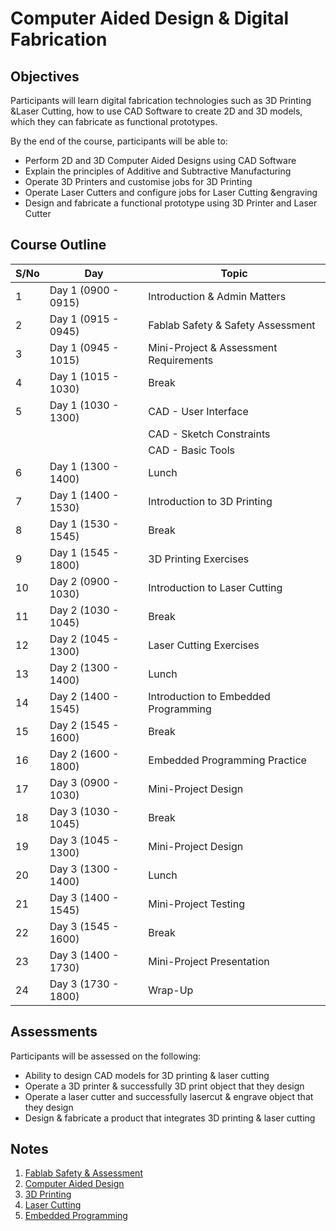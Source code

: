 # Computer Aided Design & Digital Fabrication
## Objectives
Participants will learn digital fabrication technologies such as 3D Printing &Laser Cutting, how to use CAD Software to create 2D and 3D models, which they can fabricate as functional prototypes.

By the end of the course, participants will be able to:
- Perform 2D and 3D Computer Aided Designs using CAD Software
- Explain the principles of Additive and Subtractive Manufacturing
- Operate 3D Printers and customise jobs for 3D Printing
- Operate Laser Cutters and configure jobs for Laser Cutting &engraving
- Design and fabricate a functional prototype using 3D Printer and Laser Cutter

## Course Outline

|S/No |Day |Topic |
|-----|-----|------------|
| 1	|Day 1 (0900 - 0915) |Introduction & Admin Matters |
| 2	|Day 1 (0915 - 0945) |Fablab Safety & Safety Assessment |
| 3 |Day 1 (0945 - 1015) |Mini-Project & Assessment Requirements |
| 4 |Day 1 (1015 - 1030) |Break |
| 5 | Day 1 (1030 - 1300) |CAD - User Interface |
|   |                     |CAD - Sketch Constraints |
|   |                     |CAD - Basic Tools |
| 6 |Day 1 (1300 - 1400) |Lunch |
| 7 |Day 1 (1400 - 1530) |Introduction to 3D Printing |
| 8 |Day 1 (1530 - 1545) |Break |
| 9 |Day 1 (1545 - 1800) |3D Printing Exercises |
|10 |Day 2 (0900 - 1030) |Introduction to Laser Cutting |
|11 |Day 2 (1030 - 1045) |Break |
|12 |Day 2 (1045 - 1300) |Laser Cutting Exercises |
|13 |Day 2 (1300 - 1400) |Lunch |
|14 |Day 2 (1400 - 1545) |Introduction to Embedded Programming |
|15 |Day 2 (1545 - 1600) |Break |
|16 |Day 2 (1600 - 1800) |Embedded Programming Practice |
|17 |Day 3 (0900 - 1030) |Mini-Project Design|
|18 |Day 3 (1030 - 1045) |Break |
|19 |Day 3 (1045 - 1300) |Mini-Project Design |
|20 |Day 3 (1300 - 1400) |Lunch |
|21 |Day 3 (1400 - 1545) |Mini-Project Testing |
|22 |Day 3 (1545 - 1600) |Break |
|23 |Day 3 (1400 - 1730) |Mini-Project Presentation |
|24 |Day 3 (1730 - 1800) |Wrap-Up |

## Assessments
Participants will be assessed on the following:
- Ability to design CAD models for 3D printing & laser cutting
- Operate a 3D printer & successfully 3D print object that they design
- Operate a laser cutter and successfully lasercut & engrave object that they design
- Design & fabricate a product that integrates 3D printing & laser cutting
 
## Notes
1. [Fablab Safety & Assessment](https://splms.polite.edu.sg/d2l/le/lessons/94979/units/3648017)
2. [Computer Aided Design](files/02-cad.md)
3. [3D Printing](files/03-3dprint.md)
4. [Laser Cutting](files/04-lasercutting.md)
5. [Embedded Programming](files/05-arduino.md)
